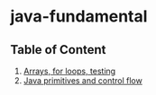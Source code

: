 # java-fundamental

## Table of Content 
1. [Arrays, for loops, testing](basics/README.md)    
2. [Java primitives and control flow](basiclibrary/README.md)   

